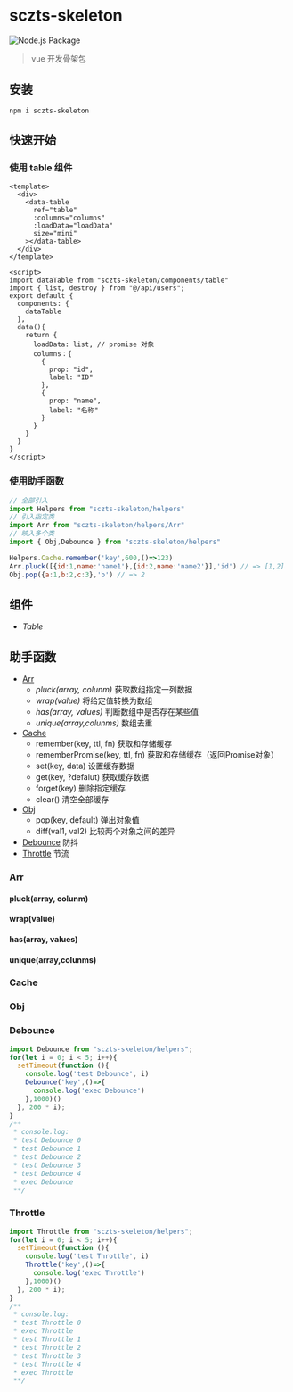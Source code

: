 # sczts-skeleton
![Node.js Package](https://github.com/eiixy/sczts-skeleton/workflows/Node.js%20Package/badge.svg)
> vue 开发骨架包

## 安装
```
npm i sczts-skeleton
```

## 快速开始
### 使用 table 组件
```vue
<template>
  <div>
    <data-table
      ref="table"
      :columns="columns"
      :loadData="loadData"
      size="mini"
    ></data-table>
  </div>
</template>

<script>
import dataTable from "sczts-skeleton/components/table"
import { list, destroy } from "@/api/users";
export default {
  components: {
    dataTable
  },
  data(){
    return {
      loadData: list, // promise 对象
      columns：{
        {
          prop: "id",
          label: "ID"
        },
        {
          prop: "name",
          label: "名称"
        }
      }
    }
  }
}
</script>
```
### 使用助手函数
```js
// 全部引入
import Helpers from "sczts-skeleton/helpers"
// 引入指定类
import Arr from "sczts-skeleton/helpers/Arr"
// 映入多个类
import { Obj,Debounce } from "sczts-skeleton/helpers"

Helpers.Cache.remember('key',600,()=>123)
Arr.pluck([{id:1,name:'name1'},{id:2,name:'name2'}],'id') // => [1,2]
Obj.pop({a:1,b:2,c:3},'b') // => 2
```

## 组件
* *Table*

## 助手函数
* [Arr](#Arr)
    * *pluck(array, colunm)* 获取数组指定一列数据
    * *wrap(value)* 将给定值转换为数组
    * *has(array, values)* 判断数组中是否存在某些值
    * *unique(array,colunms)* 数组去重
* [Cache](#Cache)
    * remember(key, ttl, fn) 获取和存储缓存
    * rememberPromise(key, ttl, fn) 获取和存储缓存（返回Promise对象）
    * set(key, data) 设置缓存数据
    * get(key, ?defalut) 获取缓存数据
    * forget(key) 删除指定缓存
    * clear() 清空全部缓存
* [Obj](#Obj)
    * pop(key, default) 弹出对象值
    * diff(val1, val2)  比较两个对象之间的差异
* [Debounce](#Debounce) 防抖
* [Throttle](#Throttle) 节流


### Arr
#### pluck(array, colunm) 
#### wrap(value)
#### has(array, values)
#### unique(array,colunms)

### Cache

### Obj


### Debounce
```js
import Debounce from "sczts-skeleton/helpers";
for(let i = 0; i < 5; i++){
  setTimeout(function (){
    console.log('test Debounce', i)
    Debounce('key',()=>{
      console.log('exec Debounce')
    },1000)()
  }, 200 * i);
}
/**
 * console.log:
 * test Debounce 0
 * test Debounce 1
 * test Debounce 2
 * test Debounce 3
 * test Debounce 4
 * exec Debounce
 **/
```

### Throttle
```js
import Throttle from "sczts-skeleton/helpers";
for(let i = 0; i < 5; i++){
  setTimeout(function (){
    console.log('test Throttle', i)
    Throttle('key',()=>{
      console.log('exec Throttle')
    },1000)()
  }, 200 * i);
}
/**
 * console.log:
 * test Throttle 0
 * exec Throttle
 * test Throttle 1
 * test Throttle 2
 * test Throttle 3
 * test Throttle 4
 * exec Throttle
 **/
```